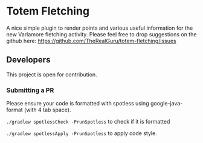 # Totem Fletching
A nice simple plugin to render points and various useful information for the new Varlamore fletching activity. Please feel free to drop suggestions on the github here: https://github.com/TheRealGuru/totem-fletching/issues

## Developers

This project is open for contribution.

### Submitting a PR

Please ensure your code is formatted with spotless using google-java-format (with 4 tab space).

`./gradlew spotlessCheck -PrunSpotless` to check if it is formatted

`./gradlew spotlessApply -PrunSpotless` to apply code style.
